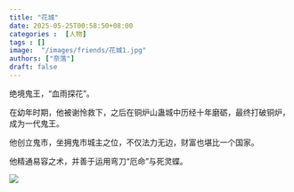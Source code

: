 ```yaml
---
title: "花城"
date: 2025-05-25T00:58:50+08:00
categories :  [人物]
tags : []
image:  "/images/friends/花城1.jpg"
authors: ["奈落"]
draft: false
---
```


绝境鬼王，“血雨探花”。

在幼年时期，他被谢怜救下，之后在铜炉山蛊城中历经十年磨砺，最终打破铜炉，成为一代鬼王。

他创立鬼市，坐拥鬼市城主之位，不仅法力无边，财富也堪比一个国家。

他精通易容之术，并善于运用弯刀“厄命”与死灵蝶。

![](/images/authors/鬼舞辻无惨2.png)

<!--more-->
